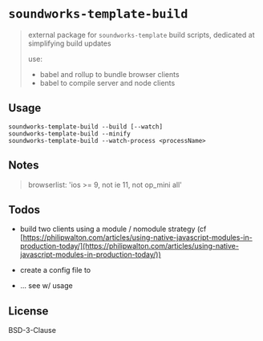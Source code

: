 # `soundworks-template-build`

> external package for `soundworks-template` build scripts, dedicated at 
> simplifying build updates
> 
> use: 
> - babel and rollup to bundle browser clients
> - babel to compile server and node clients

## Usage

```
soundworks-template-build --build [--watch]
soundworks-template-build --minify
soundworks-template-build --watch-process <processName>
```

## Notes

> browserlist: 'ios >= 9, not ie 11, not op_mini all'

## Todos

- build two clients using a module / nomodule strategy 
(cf [https://philipwalton.com/articles/using-native-javascript-modules-in-production-today/](https://philipwalton.com/articles/using-native-javascript-modules-in-production-today/))

- create a config file to 

- ... see w/ usage

## License 

BSD-3-Clause
